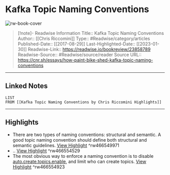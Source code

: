 # Kafka Topic Naming Conventions

![rw-book-cover](https://cnr.sh/img/og-img.png)
<br>
>[!note]- Readwise Information
>Title:: Kafka Topic Naming Conventions
>Author:: [[Chris Riccomini]]
>Type:: #Readwise/category/articles
>Published-Date:: [[2017-08-29]]
>Last-Highlighted-Date:: [[2023-01-30]]
>Readwise-Link:: https://readwise.io/bookreview/23858789
>Readwise-Source:: #Readwise/source/reader
>Source URL:: https://cnr.sh/essays/how-paint-bike-shed-kafka-topic-naming-conventions
--- 

## Linked Notes
```dataview
LIST
FROM [[Kafka Topic Naming Conventions by Chris Riccomini Highlights]]
```

---

## Highlights
- There are two types of naming conventions: structural and semantic. A good topic naming convention should define both structural and semantic guidelines. [View Highlight](https://readwise.io/open/466549971) ^rw466549971
- <message type>.<dataset name>.<data name> [View Highlight](https://readwise.io/open/466554529) ^rw466554529
- The most obvious way to enforce a naming convention is to disable [auto.create.topics.enable](https://kafka.apache.org/documentation/`#`brokerconfigs), and limit who can create topics. [View Highlight](https://readwise.io/open/466554923) ^rw466554923
